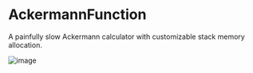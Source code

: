 # AckermannFunction
A painfully slow Ackermann calculator with customizable stack memory allocation.

![image](https://user-images.githubusercontent.com/12353675/151447381-48f703ee-21e4-4cb7-93a2-6423c11a257e.png)
